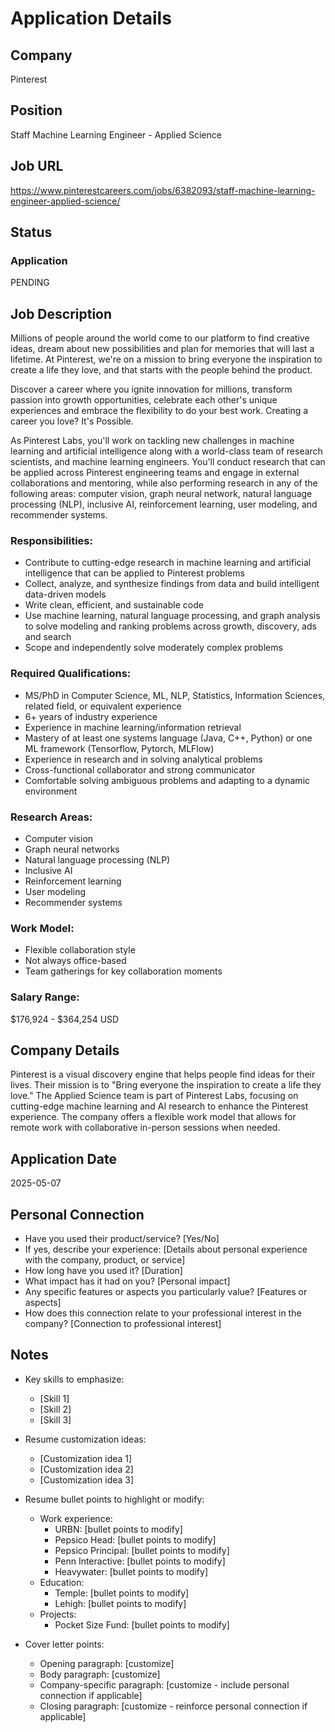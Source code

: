 # Application Details

## Company
Pinterest

## Position
Staff Machine Learning Engineer - Applied Science

## Job URL
https://www.pinterestcareers.com/jobs/6382093/staff-machine-learning-engineer-applied-science/

## Status
### Application
PENDING

## Job Description
Millions of people around the world come to our platform to find creative ideas, dream about new possibilities and plan for memories that will last a lifetime. At Pinterest, we're on a mission to bring everyone the inspiration to create a life they love, and that starts with the people behind the product.

Discover a career where you ignite innovation for millions, transform passion into growth opportunities, celebrate each other's unique experiences and embrace the flexibility to do your best work. Creating a career you love? It's Possible.

As Pinterest Labs, you'll work on tackling new challenges in machine learning and artificial intelligence along with a world-class team of research scientists, and machine learning engineers. You'll conduct research that can be applied across Pinterest engineering teams and engage in external collaborations and mentoring, while also performing research in any of the following areas: computer vision, graph neural network, natural language processing (NLP), inclusive AI, reinforcement learning, user modeling, and recommender systems.

### Responsibilities:
- Contribute to cutting-edge research in machine learning and artificial intelligence that can be applied to Pinterest problems
- Collect, analyze, and synthesize findings from data and build intelligent data-driven models
- Write clean, efficient, and sustainable code
- Use machine learning, natural language processing, and graph analysis to solve modeling and ranking problems across growth, discovery, ads and search
- Scope and independently solve moderately complex problems

### Required Qualifications:
- MS/PhD in Computer Science, ML, NLP, Statistics, Information Sciences, related field, or equivalent experience
- 6+ years of industry experience
- Experience in machine learning/information retrieval
- Mastery of at least one systems language (Java, C++, Python) or one ML framework (Tensorflow, Pytorch, MLFlow)
- Experience in research and in solving analytical problems
- Cross-functional collaborator and strong communicator
- Comfortable solving ambiguous problems and adapting to a dynamic environment

### Research Areas:
- Computer vision
- Graph neural networks
- Natural language processing (NLP)
- Inclusive AI
- Reinforcement learning
- User modeling
- Recommender systems

### Work Model:
- Flexible collaboration style
- Not always office-based
- Team gatherings for key collaboration moments

### Salary Range: 
$176,924 - $364,254 USD

## Company Details
Pinterest is a visual discovery engine that helps people find ideas for their lives. Their mission is to "Bring everyone the inspiration to create a life they love." The Applied Science team is part of Pinterest Labs, focusing on cutting-edge machine learning and AI research to enhance the Pinterest experience. The company offers a flexible work model that allows for remote work with collaborative in-person sessions when needed.

## Application Date
2025-05-07

## Personal Connection
- Have you used their product/service? [Yes/No]
- If yes, describe your experience: [Details about personal experience with the company, product, or service]
- How long have you used it? [Duration]
- What impact has it had on you? [Personal impact]
- Any specific features or aspects you particularly value? [Features or aspects]
- How does this connection relate to your professional interest in the company? [Connection to professional interest]

## Notes
- Key skills to emphasize:
  - [Skill 1]
  - [Skill 2]
  - [Skill 3]

- Resume customization ideas:
  - [Customization idea 1]
  - [Customization idea 2]
  - [Customization idea 3]
  
- Resume bullet points to highlight or modify:
  - Work experience:
    - URBN: [bullet points to modify]
    - Pepsico Head: [bullet points to modify]
    - Pepsico Principal: [bullet points to modify]
    - Penn Interactive: [bullet points to modify]
    - Heavywater: [bullet points to modify]
  - Education:
    - Temple: [bullet points to modify]
    - Lehigh: [bullet points to modify]
  - Projects:
    - Pocket Size Fund: [bullet points to modify]

- Cover letter points:
  - Opening paragraph: [customize]
  - Body paragraph: [customize]
  - Company-specific paragraph: [customize - include personal connection if applicable]
  - Closing paragraph: [customize - reinforce personal connection if applicable]
